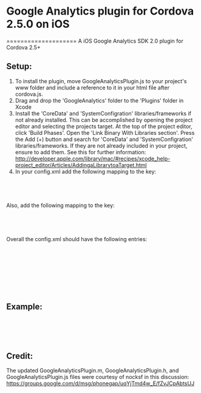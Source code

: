 # Google Analytics plugin for Cordova 2.5.0 on iOS
====================
A iOS Google Analytics SDK 2.0 plugin for Cordova 2.5+

Setup:
---------------------
1) To install the plugin, move GoogleAnalyticsPlugin.js to your project's www folder and include a reference to it in your html file after cordova.js.
2) Drag and drop the 'GoogleAnalytics' folder to the 'Plugins' folder in Xcode
3) Install the 'CoreData' and 'SystemConfigration' libraries/frameworks if not already installed. This can be accomplished by opening the project editor and selecting the projects target. At the top of the project editor, click 'Build Phases'. Open the 'Link Binary With Libraries section'. Press the Add (+) button and search for 'CoreData' and 'SystemConfigration' libraries/frameworks. If they are not already included in your project, ensure to add them. See this for further information: http://developer.apple.com/library/mac/#recipes/xcode_help-project_editor/Articles/AddingaLibrarytoaTarget.html
4) In your config.xml add the following mapping to the <plugins> key:
<pre>
<code>
<plugin name="googleAnalyticsPlugin" value="GoogleAnalyticsPlugin" />
</code>
</pre>

Also, add the following mapping to the <widget> key:
<pre>
<code>
<access origin="*" />
</code>
</pre>

Overall the config.xml should have the following entries:
<pre>
<code>
<widget>
    <plugins>
        <plugin name="googleAnalyticsPlugin" value="GoogleAnalyticsPlugin" />
    </plugins>
    <access origin="*" />
</widget>
</code>
</pre>

Example:
---------------------
<pre>
<code>
	<script type="text/javascript">
		document.addEventListener("deviceready", onDeviceReady, false);
		function onDeviceReady() {
			window.GA.trackerWithTrackingId("UA-XXXXXXXX-X");
			window.GA.trackView("/index");
		}
	</script>
</code>
</pre>

Credit:
---------------------
The updated GoogleAnalyticsPlugin.m, GoogleAnalyticsPlugin.h, and GoogleAnalyticsPlugin.js files were courtesy of nocksf in this discussion: https://groups.google.com/d/msg/phonegap/uqYjTmd4w_E/fZvJCpAbtsUJ
